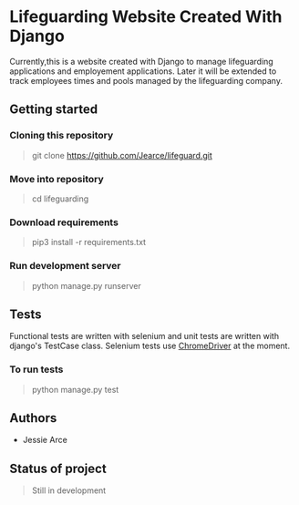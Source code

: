 # Lifeguarding Website Created With Django 

Currently,this is a website created with Django to manage lifeguarding applications and employement applications. Later
it will be extended to track employees times and pools managed by the lifeguarding company.

## Getting started

### Cloning this repository
> git clone https://github.com/Jearce/lifeguard.git

### Move into repository
> cd lifeguarding

### Download requirements
> pip3 install -r requirements.txt


### Run development server
> python manage.py runserver 

## Tests

Functional tests are written with selenium and unit tests are written with django's TestCase class. Selenium tests use [ChromeDriver](https://chromedriver.chromium.org/downloads) at the moment.

### To run tests
> python manage.py test

## Authors
* Jessie Arce

## Status of project
> Still in development


